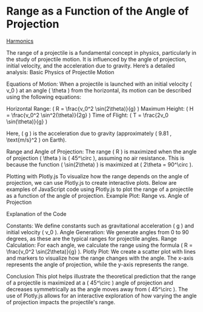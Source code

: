 # Range as a Function of the Angle of Projection

[Harmonics](jsharmonics.html)

The range of a projectile is a fundamental concept in physics, particularly in the study of projectile motion. It is influenced by the angle of projection, initial velocity, and the acceleration due to gravity. Here’s a detailed analysis:
Basic Physics of Projectile Motion

Equations of Motion: When a projectile is launched with an initial velocity ( v_0 ) at an angle ( \theta ) from the horizontal, its motion can be described using the following equations:

Horizontal Range: ( R = \frac{v_0^2 \sin(2\theta)}{g} )
Maximum Height: ( H = \frac{v_0^2 \sin^2(\theta)}{2g} )
Time of Flight: ( T = \frac{2v_0 \sin(\theta)}{g} )

Here, ( g ) is the acceleration due to gravity (approximately ( 9.81 , \text{m/s}^2 ) on Earth).

Range and Angle of Projection: The range ( R ) is maximized when the angle of projection ( \theta ) is ( 45^\circ ), assuming no air resistance. This is because the function ( \sin(2\theta) ) is maximized at ( 2\theta = 90^\circ ).


Plotting with Plotly.js
To visualize how the range depends on the angle of projection, we can use Plotly.js to create interactive plots. Below are examples of JavaScript code using Plotly.js to plot the range of a projectile as a function of the angle of projection.
Example Plot: Range vs. Angle of Projection


Explanation of the Code

Constants: We define constants such as gravitational acceleration ( g ) and initial velocity ( v_0 ).
Angle Generation: We generate angles from 0 to 90 degrees, as these are the typical ranges for projectile angles.
Range Calculation: For each angle, we calculate the range using the formula ( R = \frac{v_0^2 \sin(2\theta)}{g} ).
Plotly Plot: We create a scatter plot with lines and markers to visualize how the range changes with the angle. The x-axis represents the angle of projection, while the y-axis represents the range.

Conclusion
This plot helps illustrate the theoretical prediction that the range of a projectile is maximized at a ( 45^\circ ) angle of projection and decreases symmetrically as the angle moves away from ( 45^\circ ). The use of Plotly.js allows for an interactive exploration of how varying the angle of projection impacts the projectile's range.
